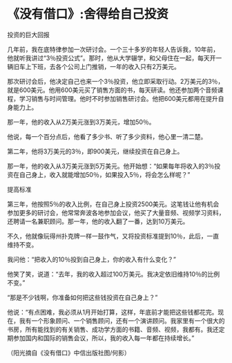 # 《没有借口》:舍得给自己投资

投资的巨大回报 

几年前，我在底特律参加一次研讨会。一个三十多岁的年轻人告诉我，10年前，他就听我讲过“3％投资公式”。那时，他从大学辍学，和父母住在一起，每天开一辆旧车上下班，去各个公司上门推销，一年的收入只有2万美元。 

那次研讨会后，他决定自己也来一个3％投资，他立即采取行动。2万美元的3％，就是600美元。他用600美元买了销售方面的书，每天研读。他还参加两个音频课程，学习销售与时间管理。他时不时参加销售研讨会。他把600美元都用在提升自身能力上。 

那一年，他的收入从2万美元涨到3万美元，增加50％。 

他说，每一个百分点后，他看了多少书、听了多少资料，他心里一清二楚。 

第二年，他将3万美元的3％，即900美元，继续投资在自己身上。 

那一年，他的收入从3万美元涨到5万美元。他开始想：“如果每年将收入的3％投资在自己身上，收入就能增加50％，如果投入5％，将会怎么样呢？” 

提高标准 

第三年，他按照5％的收入比例，在自己身上投资2500美元。这笔钱让他有机会参加更多的研讨会，他常常奔波各地参加会议，他买了大量音频、视频学习资料，还聘请一名兼职顾问。那一年，他的收入翻了一番，达到10万美元。 

不久，他就像玩得州扑克牌一样一鼓作气，又将投资标准提到10％，此后，一直维持不变。 

我问他：“把收入的10％投到自己身上，你的收入有什么变化？” 

他笑了笑，说道：“去年，我的收入超过100万美元。我决定依旧维持10％的比例不变。” 

“那是不少钱啊，你准备如何把这些钱投资在自己身上？” 

他说：“有点困难，我必须从1月开始打算，这样，年底前才能把这些钱都花完。现在，我有一个形象顾问、一个销售顾问，还有一个演讲顾问。我家里有一个很大的书房，所有能找到的有关销售、成功学方面的书籍、音频、视频，我都有。我还定期参加国内和国际的销售会议，所以，我的收入每一年都在持续增长。” 

（阳光摘自《没有借口》中信出版社图/何影）